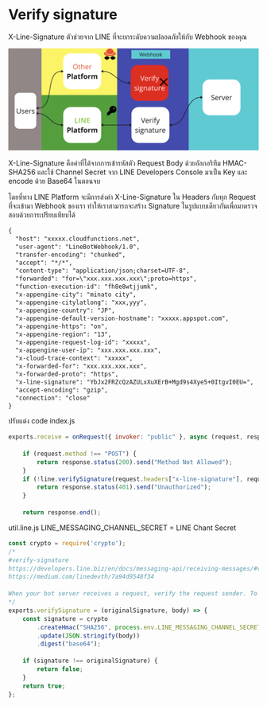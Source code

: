 # Verify signature

X-Line-Signature ตัวช่วยจาก LINE ที่จะยกระดับความปลอดภัยให้กับ Webhook ของคุณ

<p align="center" width="100%">
    <img  src="../assets/verify-signature.png"> 
</p>


X-Line-Signature คือค่าที่ได้จากการเข้ารหัสตัว Request Body ด้วยอัลกอริทึม HMAC-SHA256 และใช้ Channel Secret จาก LINE Developers Console มาเป็น Key และ encode ด้วย Base64 ในตอนจบ

โดยที่ทาง LINE Platform จะมีการส่งค่า X-Line-Signature ใน Headers กับทุก Request ที่จะเข้ามา Webhook ของเรา ทำให้เราสามารถจะสร้าง Signature ในรูปแบบเดียวกันเพื่อมาตรวจสอบด้วยการเปรียบเทียบได้


```
{
  "host": "xxxxx.cloudfunctions.net",
  "user-agent": "LineBotWebhook/1.0",
  "transfer-encoding": "chunked",
  "accept": "*/*",
  "content-type": "application/json;charset=UTF-8",
  "forwarded": "for=\"xxx.xxx.xxx.xxx\";proto=https",
  "function-execution-id": "fh8e8wtjjumk",
  "x-appengine-city": "minato city",
  "x-appengine-citylatlong": "xxx,yyy",
  "x-appengine-country": "JP",
  "x-appengine-default-version-hostname": "xxxxx.appspot.com",
  "x-appengine-https": "on",
  "x-appengine-region": "13",
  "x-appengine-request-log-id": "xxxxx",
  "x-appengine-user-ip": "xxx.xxx.xxx.xxx",
  "x-cloud-trace-context": "xxxxx",
  "x-forwarded-for": "xxx.xxx.xxx.xxx",
  "x-forwarded-proto": "https",
  "x-line-signature": "YbJx2FRZcQzAZULxXuXErB+Mgd9s4Xye5+0ItgvI0EU=",
  "accept-encoding": "gzip",
  "connection": "close"
}
```

ปรับแต่ง code index.js

```javascript
exports.receive = onRequest({ invoker: "public" }, async (request, response) => {

    if (request.method !== "POST") {
        return response.status(200).send("Method Not Allowed");
    }
    if (!line.verifySignature(request.headers["x-line-signature"], request.rawBody)) {
        return response.status(401).send("Unauthorized");
    }

    return response.end();
```
util.line.js
LINE_MESSAGING_CHANNEL_SECRET = LINE Chant Secret

```javascript
const crypto = require('crypto');
/*
#verify-signature
https://developers.line.biz/en/docs/messaging-api/receiving-messages/#verify-signature
https://medium.com/linedevth/7a94d9548f34

When your bot server receives a request, verify the request sender. To make sure the request is from the LINE Platform, make your bot server verify the signature in the x-line-signature request header.
*/
exports.verifySignature = (originalSignature, body) => {
    const signature = crypto
        .createHmac("SHA256", process.env.LINE_MESSAGING_CHANNEL_SECRET)
        .update(JSON.stringify(body))
        .digest("base64");

    if (signature !== originalSignature) {
        return false;
    }
    return true;
};

```
